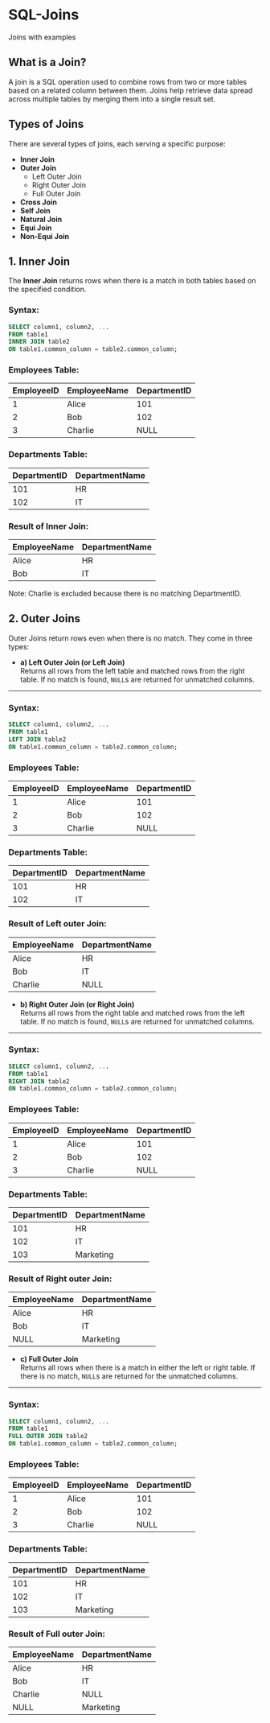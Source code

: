 # SQL-Joins
Joins with examples
##  What is a Join? 
A join is a SQL operation used to combine rows from two or more tables based on a related column between them. Joins help retrieve data spread across multiple tables by merging them into a single result set.

##  Types of Joins 
There are several types of joins, each serving a specific purpose:

- **Inner Join**  
- **Outer Join**  
  - Left Outer Join  
  - Right Outer Join  
  - Full Outer Join  
- **Cross Join**  
- **Self Join**  
- **Natural Join**  
- **Equi Join**  
- **Non-Equi Join**

## **1. Inner Join**  
The **Inner Join** returns rows when there is a match in both tables based on the specified condition.

### **Syntax:**
```sql
SELECT column1, column2, ...
FROM table1
INNER JOIN table2
ON table1.common_column = table2.common_column;
```

### Employees Table:

| EmployeeID | EmployeeName | DepartmentID |
|------------|--------------|--------------|
| 1          | Alice        | 101          |
| 2          | Bob          | 102          |
| 3          | Charlie      | NULL         |

### Departments Table:

| DepartmentID | DepartmentName |
|--------------|----------------|
| 101          | HR             |
| 102          | IT             |

### Result of Inner Join:

| EmployeeName | DepartmentName |
|--------------|----------------|
| Alice        | HR             |
| Bob          | IT             |

Note: Charlie is excluded because there is no matching DepartmentID.


## **2. Outer Joins**  
Outer Joins return rows even when there is no match. They come in three types:  

- **a) Left Outer Join (or Left Join)**  
  Returns all rows from the left table and matched rows from the right table. If no match is found, `NULL`s are returned for unmatched columns.

---

### **Syntax:**
```sql
SELECT column1, column2, ...
FROM table1
LEFT JOIN table2
ON table1.common_column = table2.common_column;
```
### Employees Table:

| EmployeeID | EmployeeName | DepartmentID |
|------------|--------------|--------------|
| 1          | Alice        | 101          |
| 2          | Bob          | 102          |
| 3          | Charlie      | NULL         |

### Departments Table:

| DepartmentID | DepartmentName |
|--------------|----------------|
| 101          | HR             |
| 102          | IT             |

### Result of Left outer Join:

| EmployeeName | DepartmentName |
|--------------|----------------|
| Alice        | HR             |
| Bob          | IT             |
| Charlie      | NULL           |

- **b) Right Outer Join (or Right Join)**  
  Returns all rows from the right table and matched rows from the left table. If no match is found, `NULL`s are returned for unmatched columns.

---

### **Syntax:**
```sql
SELECT column1, column2, ...
FROM table1
RIGHT JOIN table2
ON table1.common_column = table2.common_column;
```
### Employees Table:

| EmployeeID | EmployeeName | DepartmentID |
|------------|--------------|--------------|
| 1          | Alice        | 101          |
| 2          | Bob          | 102          |
| 3          | Charlie      | NULL         |

### Departments Table:

| DepartmentID | DepartmentName |
|--------------|----------------|
| 101          | HR             |
| 102          | IT             |
| 103          | Marketing      |

### Result of Right outer Join:

| EmployeeName | DepartmentName |
|--------------|----------------|
| Alice        | HR             |
| Bob          | IT             |
| NULL         | Marketing      |


- **c) Full Outer Join**  
  Returns all rows when there is a match in either the left or right table. If there is no match, `NULL`s are returned for the unmatched columns.

---

### **Syntax:**
```sql
SELECT column1, column2, ...
FROM table1
FULL OUTER JOIN table2
ON table1.common_column = table2.common_column;
```
### Employees Table:

| EmployeeID | EmployeeName | DepartmentID |
|------------|--------------|--------------|
| 1          | Alice        | 101          |
| 2          | Bob          | 102          |
| 3          | Charlie      | NULL         |

### Departments Table:

| DepartmentID | DepartmentName |
|--------------|----------------|
| 101          | HR             |
| 102          | IT             |
| 103          | Marketing      |

### Result of Full outer Join:

| EmployeeName | DepartmentName |
|--------------|----------------|
| Alice        | HR             |
| Bob          | IT             |
| Charlie      | NULL           |
| NULL         | Marketing      |

